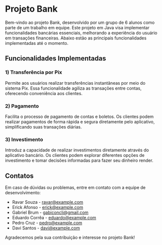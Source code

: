 # Projeto Bank

Bem-vindo ao projeto Bank, desenvolvido por um grupo de 6 alunos como parte de um trabalho em equipe. Este projeto em Java visa implementar funcionalidades bancárias essenciais, melhorando a experiência do usuário em transações financeiras. Abaixo estão as principais funcionalidades implementadas até o momento.

## Funcionalidades Implementadas

### 1) Transferência por Pix
Permite aos usuários realizar transferências instantâneas por meio do sistema Pix. Essa funcionalidade agiliza as transações entre contas, oferecendo conveniência aos clientes.

### 2) Pagamento
Facilita o processo de pagamento de contas e boletos. Os clientes podem realizar pagamentos de forma rápida e segura diretamente pelo aplicativo, simplificando suas transações diárias.

### 3) Investimento
Introduz a capacidade de realizar investimentos diretamente através do aplicativo bancário. Os clientes podem explorar diferentes opções de investimento e tomar decisões informadas para fazer seu dinheiro render.

## Contatos

Em caso de dúvidas ou problemas, entre em contato com a equipe de desenvolvimento:

- Ravar Souza - ravar@example.com
- Erick Afonso - erick@example.com
- Gabriel Brum - gabiconcli@gmail.com
- Eduardo Corrêa - eduardo@example.com
- Pedro Cruz - pedro@example.com
- Davi Santos - davi@example.com

Agradecemos pela sua contribuição e interesse no projeto Bank!
